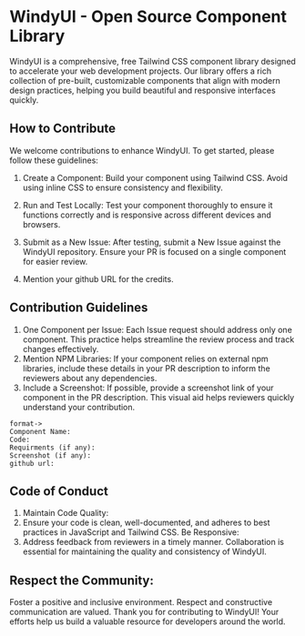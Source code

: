 # WindyUI - Open Source Component Library
WindyUI is a comprehensive, free Tailwind CSS component library designed to accelerate your web development projects. Our library offers a rich collection of pre-built, customizable components that align with modern design practices, helping you build beautiful and responsive interfaces quickly.

## How to Contribute
We welcome contributions to enhance WindyUI. To get started, please follow these guidelines:

1. Create a Component: Build your component using Tailwind CSS. Avoid using inline CSS to ensure consistency and flexibility.

2. Run and Test Locally: Test your component thoroughly to ensure it functions correctly and is responsive across different devices and browsers.

3. Submit as a New Issue: After testing, submit a New Issue against the WindyUI repository. Ensure your PR is focused on a single component for easier review.

4. Mention your github URL for the credits.


## Contribution Guidelines
1. One Component per Issue: Each Issue request should address only one component. This practice helps streamline the review process and track changes effectively.
2. Mention NPM Libraries: If your component relies on external npm libraries, include these details in your PR description to inform the reviewers about any dependencies.
3. Include a Screenshot: If possible, provide a screenshot link of your component in the PR description. This visual aid helps reviewers quickly understand your contribution.


```
format->
Component Name:
Code: 
Requirments (if any):
Screenshot (if any): 
github url:

```
## Code of Conduct
1. Maintain Code Quality:
2. Ensure your code is clean, well-documented, and adheres to best practices in JavaScript and Tailwind CSS.
Be Responsive:
3. Address feedback from reviewers in a timely manner. Collaboration is essential for maintaining the quality and consistency of WindyUI.

## Respect the Community:
Foster a positive and inclusive environment. Respect and constructive communication are valued.
Thank you for contributing to WindyUI! Your efforts help us build a valuable resource for developers around the world.


